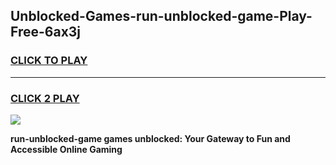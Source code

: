 
## Unblocked-Games-run-unblocked-game-Play-Free-6ax3j
<h3>
<a href="https://premium76.site?title=run-unblocked-game&ref=15A">CLICK TO PLAY</a></h3>
<hr>

<h3>
<a href="https://premium76.site?title=run-unblocked-game&ref=15A">CLICK 2 PLAY</a>
  
</h3>

<a href="https://premium76.site?title=run-unblocked-game&ref=15A"><img src="https://clearcache.store/games.png"></a>


**run-unblocked-game games unblocked: Your Gateway to Fun and Accessible Online Gaming**
